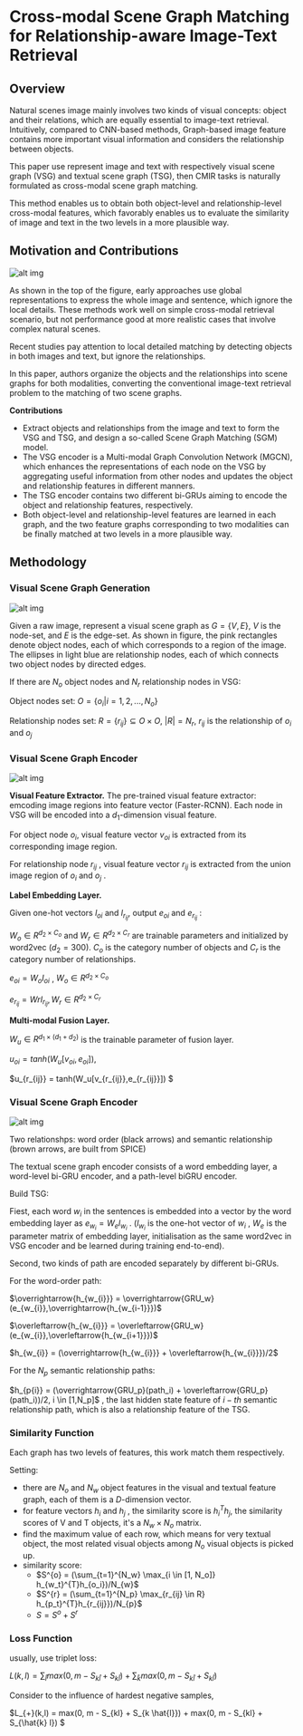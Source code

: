# Cross-modal Scene Graph Matching for Relationship-aware Image-Text Retrieval

## Overview

Natural scenes image mainly involves two kinds of visual concepts: object and their relations, which are equally essential to image-text retrieval. Intuitively, compared to CNN-based methods, Graph-based image feature contains more important visual information and considers the relationship between objects.

This paper use represent image and text with respectively visual scene graph (VSG) and textual scene graph (TSG), then CMIR tasks is naturally formulated as cross-modal scene graph matching.

This method enables us to obtain both object-level and relationship-level cross-modal features, which favorably enables us to evaluate the similarity of image and text in the two levels in a more plausible way. 

## Motivation and Contributions

![alt img](https://github.com/YimingXu1/multimodel-learning-notes/blob/main/Papers/ref/SGM-CMIR0.jpg)

As shown in the top of the figure, early approaches use global representations to express the whole image and sentence, which ignore the local details. These methods work well on simple cross-modal retrieval scenario, but not performance good at more realistic cases that involve complex natural scenes. 

Recent studies pay attention to local detailed matching by detecting objects in both images and text, but ignore the relationships. 

In this paper, authors organize the objects and the relationships into scene graphs for both modalities, converting the conventional image-text retrieval problem to the matching of two scene graphs.

**Contributions**

- Extract objects and relationships from the image and text to form the VSG and TSG, and design a so-called Scene Graph Matching (SGM) model.
- The VSG encoder is a Multi-modal Graph Convolution Network (MGCN), which enhances the representations of each node on the VSG by aggregating useful information from other nodes and updates the object and relationship features in different manners.
- The TSG encoder contains two different bi-GRUs aiming to encode the object and relationship features, respectively.
- Both object-level and relationship-level features are learned in each graph, and the two feature graphs corresponding to two modalities can be finally matched at two levels in a more plausible way.

## Methodology

### Visual Scene Graph Generation

![alt img](https://github.com/YimingXu1/multimodel-learning-notes/blob/main/Papers/ref/SGM-CMIR2.jpg)

Given a raw image, represent a visual scene graph as $G = \{V, E\}$, $V$ is the node-set, and $E$ is the edge-set.  As shown in figure, the pink rectangles denote object nodes, each of which corresponds to a region of the image. The ellipses in light blue are relationship nodes, each of which connects two object nodes by directed edges.

If there are $N_o$ object nodes and $N_r$ relationship nodes in VSG:

Object nodes set: $O = \{o_{i}|i = 1,2,...,N_o \}$

Relationship nodes set: $R = \{r_{ij}\} \subseteq O \times O$, $\vert R \vert = N_r$, $r_{ij}$ is the relationship of $o_i$ and $o_j$

### Visual Scene Graph Encoder

![alt img](https://github.com/YimingXu1/multimodel-learning-notes/blob/main/Papers/ref/SGM-CMIR1.jpg)

**Visual Feature Extractor.** The pre-trained visual feature extractor: emcoding image regions into feature vector (Faster-RCNN). Each node in VSG will be encoded into a $d_1$-dimension visual feature. 

For object node $o_i$, visual feature vector $v_{oi}$ is extracted from its corresponding image region.

For relationship node $r_{ij}$ , visual feature vector $r_{ij}$ is extracted from the union image region of $o_i$ and $o_j$ .

**Label Embedding Layer.** 

Given  one-hot vectors $l_{oi}$ and $l_{r_{ij}}$, output $e_{oi}$ and $e_{r_{ij}}$ :

$W_o \in R^{d_2 \times C_o}$ and $W_r \in R^{d_2 \times C_r}$ are trainable parameters and initialized by word2vec ($d_2=300$). $C_o$ is the category number of objects and $C_r$ is the category number of relationships.

$e_{oi} = W_oI_{oi}$ , $W_o \in R^{d_2 \times C_o}$

 $e_{r_{ij}} = WrI_{r_{ij}}, W_r \in R^{d_2 \times C_r}$

**Multi-modal Fusion Layer.**

$W_u \in R^{d_1 \times (d_1 + d_2)}$ is the trainable parameter of fusion layer.

$u_{oi} = tanh(W_u[v_{oi},e_{oi}])$,

$u_{r_{ij}} = tanh(W_u[v_{r_{ij}},e_{r_{ij}}]) $



### Visual Scene Graph Encoder

![alt img](https://github.com/YimingXu1/multimodel-learning-notes/blob/main/Papers/ref/SGM-CMIR3.jpg)

Two relationshps: word order (black arrows) and semantic relationship (brown arrows, are built from SPICE)

The textual scene graph encoder consists of a word embedding layer, a word-level bi-GRU encoder, and a path-level biGRU encoder.

Build TSG: 

Fiest, each word $w_i$  in the sentences is embedded into a vector by the word embedding layer as $e_{w_{i}} = W_el_{w_{i}}$ . ($l_{w_{i}}$ is the one-hot vector of $w_i$ , $W_e$ is the parameter matrix of embedding layer, initialisation as the same word2vec in VSG encoder and be learned during training end-to-end).

Second, two kinds of path are encoded separately by different bi-GRUs. 

For the word-order path:

$\overrightarrow{h_{w_{i}}} = \overrightarrow{GRU_w}(e_{w_{i}},\overrightarrow{h_{w_{i-1}}})$

$\overleftarrow{h_{w_{i}}} = \overleftarrow{GRU_w}(e_{w_{i}},\overleftarrow{h_{w_{i+1}}})$

$h_{w_{i}} = (\overrightarrow{h_{w_{i}}} + \overleftarrow{h_{w_{i}}})/2$

For the $N_p$ semantic relationship paths:

$h_{p{i}} = (\overrightarrow{GRU_p}(path_i) + \overleftarrow{GRU_p}(path_i))/2, i \in [1,N_p]$ , the last hidden state feature of $i-th$ semantic relationship path, which is also a relationship feature of the TSG.



### Similarity Function

Each graph has two levels of features, this work match them respectively.

Setting: 

- there are $N_o$ and $N_w$ object features in the visual and textual feature graph, each of them is a $D$-dimension vector.
- for feature vectors $h_i$ and $h_j$ , the similarity score is $h_{i}^{T}h_{j}$, the similarity scores of V and T objects, it's a $N_w \times N_o$ matrix.
- find the maximum value of each row, which means for very textual object, the most related visual objects among $N_o$ visual objects is picked up.
- similarity score: 
  - $S^{o} = (\sum_{t=1}^{N_w} \max_{i \in [1, N_o]} h_{w_t}^{T}h_{o_i})/N_{w}$
  - $S^{r} = (\sum_{t=1}^{N_p} \max_{r_{ij} \in R} h_{p_t}^{T}h_{r_{ij}})/N_{p}$
  - $S = S^o + S^r$



### Loss Function

usually, use triplet loss:

$L(k,l) = \sum_{\hat{l}} max(0,m- S_{k \hat{l}} + S_{k\hat{l}}) + \sum_{\hat{k}} max(0,m- S_{k \hat{l}} + S_{k\hat{l}})$

Consider to the influence of hardest negative samples,

$L_{+}(k,l) = max(0, m - S_{kl} + S_{k \hat{l}}) + max(0, m - S_{kl} + S_{\hat{k} l}) $



